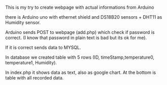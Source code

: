 This is my try to create webpage with actual informations from Arduino

there is Arduino uno with ethernet shield and  DS18B20 sensors + DHT11 as Humidity sensor.

Arduino sends POST to webpage (add.php) which check if password is correct. (I know that password in plain text is bad but its ok for me).

If it is correct sends data to MYSQL. 

In database we created table with 5 rows (ID, timeStamp,temperature0, temperature1, Humidity).


In index.php it shows data as text, also as google chart. At the bottom is table with all recorded data.
